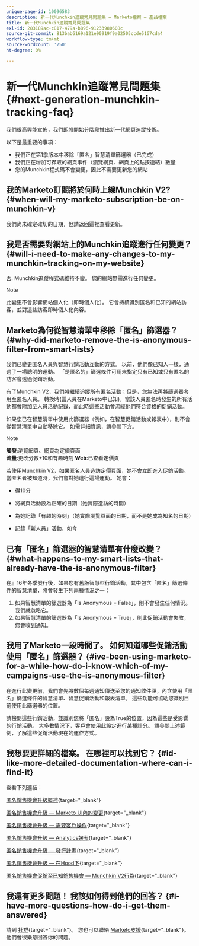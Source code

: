 ```yaml
---
unique-page-id: 10096583
description: 新一代Munchkin追蹤常見問題集 — Marketo檔案 — 產品檔案
title: 新一代Munchkin追蹤常見問題集
exl-id: 283189ac-c817-479a-b896-91233980608c
source-git-commit: 813bab6169a121e90919f9a02505ccde5167cda4
workflow-type: tm+mt
source-wordcount: '750'
ht-degree: 0%

---
```


# 新一代Munchkin追蹤常見問題集 {#next-generation-munchkin-tracking-faq}

我們很高興能宣佈，我們即將開始分階段推出新一代網頁追蹤技術。

以下是最重要的事項：

* 我們正在第1季版本中移除「匿名」智慧清單篩選器（已完成）
* 我們正在增加可擷取的網頁事件（瀏覽網頁、網頁上的點按連結）數量
* 您的Munchkin程式碼不會變更，因此不需要更新您的網站

## 我的Marketo訂閱將於何時上線Munchkin V2? {#when-will-my-marketo-subscription-be-on-munchkin-v}

我們尚未確定確切的日期，但請返回這裡查看更新。

## 我是否需要對網站上的Munchkin追蹤進行任何變更？ {#will-i-need-to-make-any-changes-to-my-munchkin-tracking-on-my-website}

否. Munchkin追蹤程式碼維持不變。 您的網站無需進行任何變更。

>[!NOTE]
>
>此變更不會影響網站個人化（即時個人化）。 它會持續識別匿名和已知的網站訪客，並對這些訪客即時個人化內容。

## Marketo為何從智慧清單中移除「匿名」篩選器？ {#why-did-marketo-remove-the-is-anonymous-filter-from-smart-lists}

我們已變更匿名人員與智慧行銷活動互動的方式。 以前，他們像已知人一樣，通過了一場聰明的運動。 「是匿名的」篩選條件可用來指定只有已知或只有匿名的訪客會透過促銷活動。

有了Munchkin V2，我們將繼續追蹤所有匿名活動；但是，您無法再將篩選器套用至匿名人員。 轉換時(當人員在Marketo中已知)，當該人員匿名時發生的所有活動都會附加至人員活動記錄，而此時這些活動會流經他們符合資格的促銷活動。

如果您已在智慧清單中使用此篩選器（例如，在智慧促銷活動或報表中），則不會從智慧清單中自動移除它。 如需詳細資訊，請參閱下方。

>[!NOTE]
>
>**觸發**:瀏覽網頁、網頁為定價頁面\
>**流量**:更改分數+10和有趣時刻
>**Web**:已查看定價頁
>
>若使用Munchkin V2，如果匿名人員造訪定價頁面，她不會立即進入促銷活動。 當匿名者被知道時，我們會對她進行這場運動。 她會：
>
>* 得10分
>
>* 將網頁活動設為正確的日期（她實際造訪的時間）
>
>* 為她記錄「有趣的時刻」（她實際瀏覽頁面的日期，而不是她成為知名的日期）
>
>* 記錄「新人員」活動，如今


## 已有「匿名」篩選器的智慧清單有什麼改變？ {#what-happens-to-my-smart-lists-that-already-have-the-is-anonymous-filter}

在』16年冬季發行後，如果您有舊版智慧型行銷活動，其中包含「匿名」篩選條件的智慧清單，將會發生下列兩種情況之一：

1. 如果智慧清單的篩選器為「Is Anonymous = False」，則不會發生任何情況。 我們就忽略它。
1. 如果智慧清單的篩選器為「Is Anonymous = True」，則此促銷活動會失敗，您會收到通知。

## 我用了Marketo一段時間了。 如何知道哪些促銷活動使用「匿名」篩選器？ {#ive-been-using-marketo-for-a-while-how-do-i-know-which-of-my-campaigns-use-the-is-anonymous-filter}

在進行此變更前，我們會先將數個每週通知傳送至您的通知收件匣，內含使用「匿名」篩選條件的智慧清單、智慧促銷活動和報表清單。 這些功能可協助您識別目前使用此篩選器的位置。

請檢閱這些行銷活動，並識別您將「匿名」設為True的位置，因為這些是受影響的行銷活動。 大多數情況下，客戶會使用此設定進行某種計分。 請參閱上述範例，了解這些促銷活動現在的運作方式。

## 我想要更詳細的檔案。 在哪裡可以找到它？ {#id-like-more-detailed-documentation-where-can-i-find-it}

查看下列連結：

[匿名銷售機會升級概述](https://nation.marketo.com/docs/DOC-2937){target=&quot;_blank&quot;}

[匿名銷售機會升級 — Marketo UI內的變更](https://nation.marketo.com/docs/DOC-2938){target=&quot;_blank&quot;}

[匿名銷售機會升級 — 需要客戶操作](https://nation.marketo.com/docs/DOC-2939){target=&quot;_blank&quot;}

[匿名銷售機會升級 — Analytics報表](https://nation.marketo.com/docs/DOC-2940){target=&quot;_blank&quot;}

[匿名銷售機會升級 — 發行計畫](https://nation.marketo.com/docs/DOC-2961){target=&quot;_blank&quot;}

[匿名銷售機會升級 — 在Hood下](https://nation.marketo.com/docs/DOC-2962){target=&quot;_blank&quot;}

[匿名銷售機會促銷至已知銷售機會 — Munchkin V2行為](https://nation.marketo.com/docs/DOC-2963){target=&quot;_blank&quot;}

## 我還有更多問題！ 我該如何得到他們的回答？ {#i-have-more-questions-how-do-i-get-them-answered}

請到 [社群](https://nation.marketo.com/){target=&quot;_blank&quot;}。 您也可以聯絡 [Marketo支援](https://nation.marketo.com/t5/Support/ct-p/Support){target=&quot;_blank&quot;}。 他們會很樂意回答你的問題。
